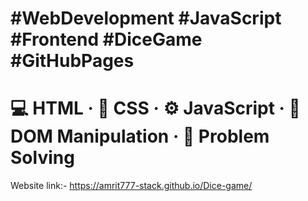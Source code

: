 # #WebDevelopment #JavaScript #Frontend #DiceGame #GitHubPages 
# 💻 HTML · 🎨 CSS · ⚙️ JavaScript · 🧩 DOM Manipulation · 🧠 Problem Solving
Website link:- https://amrit777-stack.github.io/Dice-game/
